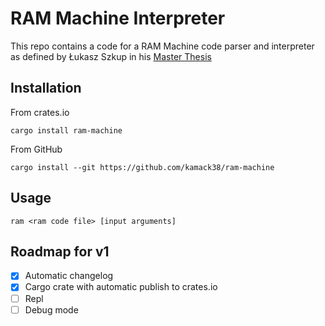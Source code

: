 # RAM Machine Interpreter

This repo contains a code for a RAM Machine code parser and interpreter as defined by Łukasz Szkup in his [Master Thesis](https://www.szkup.com/download/MaszynaRAM.pdf)

## Installation

From crates.io

```
cargo install ram-machine
```

From GitHub

```
cargo install --git https://github.com/kamack38/ram-machine
```

## Usage

```
ram <ram code file> [input arguments]
```

## Roadmap for v1

- [x] Automatic changelog
- [x] Cargo crate with automatic publish to crates.io
- [ ] Repl
- [ ] Debug mode
